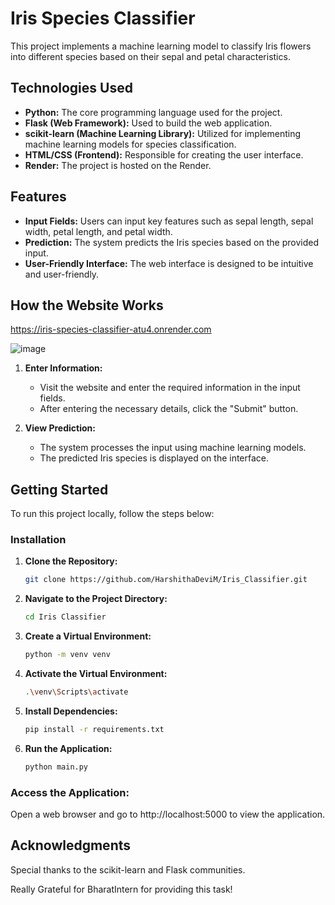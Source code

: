 # Iris Species Classifier

This project implements a machine learning model to classify Iris flowers into different species based on their sepal and petal characteristics. 

## Technologies Used

- **Python:** The core programming language used for the project.
- **Flask (Web Framework):** Used to build the web application.
- **scikit-learn (Machine Learning Library):** Utilized for implementing machine learning models for species classification.
- **HTML/CSS (Frontend):** Responsible for creating the user interface.
- **Render:** The project is hosted on the Render.

## Features

- **Input Fields:** Users can input key features such as sepal length, sepal width, petal length, and petal width.
- **Prediction:** The system predicts the Iris species based on the provided input.
- **User-Friendly Interface:** The web interface is designed to be intuitive and user-friendly.

## How the Website Works

https://iris-species-classifier-atu4.onrender.com

![image](https://github.com/HarshithaDeviM/Iris_Classifier/assets/147257340/65f0e0c3-6ea9-4d5b-85e9-2490e9393f03)


1. **Enter Information:**
   - Visit the website and enter the required information in the input fields.
   - After entering the necessary details, click the "Submit" button.

2. **View Prediction:**
   - The system processes the input using machine learning models.
   - The predicted Iris species is displayed on the interface.

## Getting Started

To run this project locally, follow the steps below:

### Installation

1. **Clone the Repository:**
   ```bash
   git clone https://github.com/HarshithaDeviM/Iris_Classifier.git
2. **Navigate to the Project Directory:**
    ```bash
    cd Iris Classifier
    ```
3. **Create a Virtual Environment:**
     ```bash
     python -m venv venv
     ```
4. **Activate the Virtual Environment:**
     ```bash
    .\venv\Scripts\activate
    ```
5. **Install Dependencies:**
    ```bash
    pip install -r requirements.txt
    ```
6. **Run the Application:**
    ```bash
    python main.py
    ```
### Access the Application:
Open a web browser and go to http://localhost:5000 to view the application.

## Acknowledgments
Special thanks to the scikit-learn and Flask communities.

Really Grateful for BharatIntern for providing this task!
